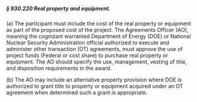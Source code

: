 ##### § 930.220 Real property and equipment. #####

(a) The participant must include the cost of the real property or equipment as part of the proposed cost of the project. The Agreements Officer (AO), meaning the cognizant warranted Department of Energy (DOE) or National Nuclear Security Administration official authorized to execute and administer other transaction (OT) agreements, must approve the use of project funds (Federal or cost share) to purchase real property or equipment. The AO should specify the use, management, vesting of title, and disposition requirements in the award.

(b) The AO may include an alternative property provision where DOE is authorized to grant title to property or equipment acquired under an OT agreement when determined such a grant is appropriate.